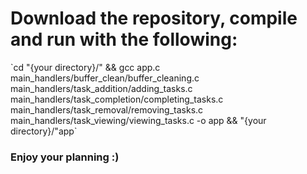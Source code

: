 <h1>Download the repository, compile and run with the following:</h1>
    `cd "{your directory}/" && gcc app.c main_handlers/buffer_clean/buffer_cleaning.c main_handlers/task_addition/adding_tasks.c main_handlers/task_completion/completing_tasks.c main_handlers/task_removal/removing_tasks.c main_handlers/task_viewing/viewing_tasks.c -o app && "{your directory}/"app`

<h3>Enjoy your planning :)</h3>
